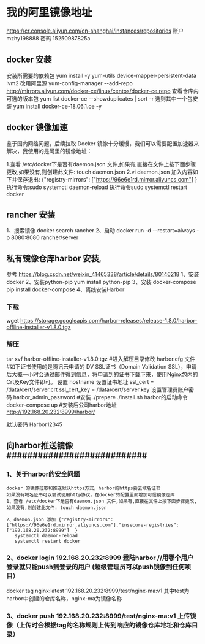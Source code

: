 # 我的阿里镜像地址
https://cr.console.aliyun.com/cn-shanghai/instances/repositories
账户 mzhy198888
密码 15250987825a

## docker 安装
安装所需要的依赖包
yum install -y yum-utils device-mapper-persistent-data lvm2
改用阿里源
yum-config-manager --add-repo http://mirrors.aliyun.com/docker-ce/linux/centos/docker-ce.repo
查看仓库内可选的版本包
yum list docker-ce --showduplicates | sort -r
选则其中一个包安装
yum install docker-ce-18.06.1.ce -y


## docker 镜像加速
鉴于国内网络问题，后续拉取 Docker 镜像十分缓慢，我们可以需要配置加速器来解决，我使用的是阿里的镜像地址：

1.查看 /etc/docker下是否有daemon.json 文件,如果有,直接在文件上按下面步骤更改,如果没有,则创建此文件: touch daemon.json
2.vi daemon.json 加入内容如下并保存退出:
{"registry-mirrors": ["https://96e6e1rd.mirror.aliyuncs.com"] }
执行命令:sudo systemctl daemon-reload
执行命令sudo systemctl restart docker

## rancher 安装
1、搜索镜像
docker search rancher
2、启动
docker run -d --restart=always -p 8080:8080 rancher/server


## 私有镜像仓库harbor 安装,
参考 https://blog.csdn.net/weixin_41465338/article/details/80146218
1、安装docker
2、安装python-pip
   yum install python-pip
3、安装 docker-compose
   pip install docker-compose
4、离线安装Harbor 
   ### 下载
   wget https://storage.googleapis.com/harbor-releases/release-1.8.0/harbor-offline-installer-v1.8.0.tgz
   ### 解压
   tar xvf harbor-offline-installer-v1.8.0.tgz
   #进入解压目录修改 harbor.cfg 文件
   #如下证书使用的是腾讯云申请的 DV SSL证书（Domain Validation SSL），申请后大概一小时会通过邮件得到信息，将申请到的证书下载下来，使用Nginx包内的Crt及Key文件即可。
   设置 hostname
   设置证书地址
   ssl_cert = /data/cert/server.crt
   ssl_cert_key = /data/cert/server.key
   设置管理员账户密码 harbor_admin_password
   #安装
   ./prepare
   ./install.sh 
   harbor的启动命令 docker-compose up 
   #安装后公司harbor地址 http://192.168.20.232:8999/harbor/
 
默认密码 Harbor12345

## 向harbor推送镜像###########################
### 1、关于harbor的安全问题 
    docker 的镜像拉取和推送默认https方式，harbor的https要去域名证书
	如果没有域名证书可以尝试使用http协议，在docker的配置里面增加可信镜像仓库
	1、查看 /etc/docker下是否有daemon.json 文件,如果有,直接在文件上按下面步骤更改,如果没有,则创建此文件: touch daemon.json

    2、daemon.json 添加 {"registry-mirrors": ["https://96e6e1rd.mirror.aliyuncs.com"],"insecure-registries": ["192.168.20.232:8999"]  }
       systemctl daemon-reload
       systemctl restart docker

### 2、docker login 192.168.20.232:8999 登陆harbor //用哪个用户登录就只能push到登录的用户 (超级管理员可以push镜像到任何项目）
  
   docker tag nginx:latest 192.168.20.232:8999/test/nginx-ma:v1 其中test为harbor中创建的仓库名称，nginx-ma为镜像名称

### 3、docker push  192.168.20.232:8999/test/nginx-ma:v1 上传镜像（上传时会根据tag的名称规则上传到响应的镜像仓库地址和仓库目录）

